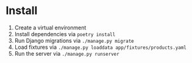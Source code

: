 # Install

1. Create a virtual environment
2. Install dependencies via `poetry install`
3. Run Django migrations via `./manage.py migrate`
4. Load fixtures via `./manage.py loaddata app/fixtures/products.yaml`
5. Run the server via `./manage.py runserver`
